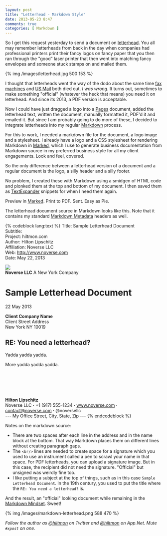 ```yaml
---
layout: post
title: "Letterhead - Markdown Style"
date: 2013-05-23 8:47
comments: true
categories: [ Markdown ]
---
```


So I get this request yesterday to send a document on [letterhead][letterhead]. You all may remember letterheads from back in the day when companies had professional printers print their fancy logos on fancy paper that you then ran through the "good" laser printer that then went into matching fancy envelopes and someone stuck stamps on and mailed them.

{% img /images/letterhead.jpg 500 153 %}

I thought that letterheads went the way of the dodo about the same time [fax machines][fax] and [US Mail][usps] both died out. *I was wrong*. It turns out, sometimes to make something "official" <span class="light">(whatever the heck that means)</span> you need it on letterhead. And since its 2013, a PDF version is acceptable.

Now I could have just dragged a logo into a [Pages][pages] document, added the letterhead text, written the document, manually formatted it, PDF'd it and emailed it. But since I am probably going to do more of these, I decided to integrate letterheads into my regular [Markdown][markdown] process.

For this to work, I needed a markdown file for the document, a logo image and a stylesheet. I already have a logo and a CSS stylesheet for rendering Markdown in [Marked][marked], which I use to generate business documentation from Markdown source in my preferred business style for all my client engagements. Look and feel, covered.

So the only difference between a letterhead version of a document and a regular document is the logo, a  silly header and a silly footer.

No problem, I created these with Markdown using a smidgen of HTML code and plonked them at the top and bottom of my document. I then saved them as [TextExpander][textexpander] snippets for when I need them again.

Preview in [Marked][marked]. Print to PDF. Sent. Easy as Pie.

The letterhead document source in Markdown looks like this. Note that it contains my standard [Markdown Metadata][metadata] headers as well.

{% codeblock lang:text %}
Title:          Sample Letterhead Document  
Subtitle:         
Project:        hiltmon.com   
Author:         Hilton Lipschitz  
Affiliation:    Noverse LLC  
Web:            http://www.noverse.com  
Date:           May 22, 2013  

![](noverse-logo-160-40.png)  
**Noverse LLC**  <span class="light">A New York Company</span>

# Sample Letterhead Document22 May 2013  **Client Company Name**  Client Street Address  New York NY 10019  ## RE: You need a letterhead?

Yadda yadda yadda.

More yadda yadda yadda.

<br/>
<br/>
<br/>
<br/>

**Hilton Lipschitz**  Noverse LLC
<span class="light"> **&middot;** +1 (917) 555-1234 **&middot;** www.noverse.com **&middot;** contact@noverse.com **&middot;** @noversellc</span>  
<span class="light">--- My Office Street, City, State, Zip ---</span>
{% endcodeblock %}

Notes on the markdown source:

* There are two spaces after each line in the address and in the name block at the bottom. That way Markdown places them on different lines without creating paragraph gaps.
* The `<br/>` lines are needed to create space for a signature which you used to use an instrument called a pen to scrawl your name in that space. For PDF letterheads, you can upload a signature image. But in this case, the recipient did not need the signature. "Official" but unsigned was weirdly fine too.
* I like putting a subject at the top of things, such as in this case `Sample Letterhead Document`. In the 19th century, you used to put the title where the `RE: You need a letterhead?` is.

And the result, an "official" looking document while remaining in the [Markdown Mindset][mindset]. Sweet!

{% img /images/markdown-letterhead.png 588 470 %}

*Follow the author as [@hiltmon](http://twitter.com/hiltmon) on Twitter and [@hiltmon](http://alpha.app.net/hiltmon) on App.Net. Mute `#xpost` on one.*

[letterhead]: http://en.wikipedia.org/wiki/Letterhead
[fax]: http://en.wikipedia.org/wiki/Fax
[usps]: http://en.wikipedia.org/wiki/United_States_Postal_Service
[pages]: http://click.linksynergy.com/fs-bin/stat?id=V41G*FiMqjc&offerid=146261&type=3&subid=0&tmpid=1826&RD_PARM1=https%253A%252F%252Fitunes.apple.com%252Fus%252Fapp%252Fpages%252Fid409201541%253Fmt%253D12%2526uo%253D4%2526partnerId%253D30
[markdown]: http://daringfireball.net/projects/markdown/
[marked]: http://click.linksynergy.com/fs-bin/stat?id=V41G*FiMqjc&offerid=146261&type=3&subid=0&tmpid=1826&RD_PARM1=https%253A%252F%252Fitunes.apple.com%252Fus%252Fapp%252Fmarked%252Fid448925439%253Fmt%253D12%2526uo%253D4%2526partnerId%253D30
[textexpander]: http://click.linksynergy.com/fs-bin/stat?id=V41G*FiMqjc&offerid=146261&type=3&subid=0&tmpid=1826&RD_PARM1=https%253A%252F%252Fitunes.apple.com%252Fus%252Fapp%252Ftextexpander-for-mac%252Fid405274824%253Fmt%253D12%2526uo%253D4%2526partnerId%253D30
[metadata]: http://hiltmon.com/blog/2012/06/18/markdown-metadata/
[mindset]: http://hiltmon.com/blog/2012/02/20/the-markdown-mindset/
